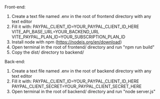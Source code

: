 Front-end:

1. Create a text file named .env in the root of frontend directory with any text editor
2. Fill it with:
   PAYPAL_CLIENT_ID=YOUR_PAYPAL_CLIENT_ID_HERE 
   VITE_API_BASE_URL=YOUR_BACKEND_URL
   VITE_PAYPAL_PLAN_ID=YOUR_SUBSCRIPTION_PLAN_ID
3. Install node with npm (https://nodejs.org/en/download)
4. Open terminal in the root of frontend/ directory and run "npm run build"
5. Copy the dist/ directory to backend/

Back-end:

1. Create a text file named .env in the root of backend directory with any text editor
2. Fill it with:
   PAYPAL_CLIENT_ID=YOUR_PAYPAL_CLIENT_ID_HERE
   PAYPAL_CLIENT_SECRET=YOUR_PAYPAL_CLIENT_SECRET_HERE
3. Open terminal in the root of backend/ directory and run "node server.js"
